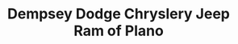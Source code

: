 ---
title: "Dempsey Dodge Chryslery Jeep Ram of Plano"
url: /plano/dempsey-dodge-chryslery-jeep-ram-of-plano/
shop: car
---